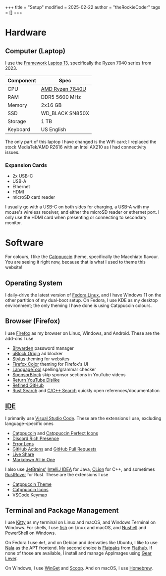 +++
title = "Setup"
modified = 2025-02-22
author = "theRookieCoder"
tags = []
+++

# Hardware

## Computer (Laptop)

I use the [Framework](https://frame.work) [Laptop 13](https://frame.work/laptop13), specifically the Ryzen 7040 series from 2023.

| Com&shy;ponent | Spec              |
| -------------- | ----------------- |
| CPU            | [AMD Ryzen 7840U] |
| RAM            | DDR5 5600 MHz     |
| Memory         | 2x16 GB           |
| SSD            | WD_BLACK SN850X   |
| Storage        | 1 TB              |
| Keyboard       | US English        |

[AMD Ryzen 7840U]: https://www.amd.com/en/products/processors/laptop/ryzen/7000-series/amd-ryzen-7-7840u.html

The only part of this laptop I have changed is the WiFi card; I replaced the stock MediaTek/AMD RZ616 with an Intel AX210 as I had connectivity issues.

### Expansion Cards

- 2x USB-C
- USB-A
- Ethernet
- HDMI
- microSD card reader

I usually go with a USB-C on both sides for charging, a USB-A with my mouse's wireless receiver, and either the microSD reader or ethernet port. I only use the HDMI card when presenting or connecting to secondary monitor.

# Software

For colours, I like the [Catppuccin](https://catppuccin.com) theme, specifically the Macchiato flavour. You are seeing it right now, because that is what I used to theme this website!

## Operating System

I daily-drive the latest version of [Fedora Linux](https://fedoraproject.org), and I have Windows 11 on the other partition of my dual-boot setup. On Fedora, I use KDE as my desktop environment; the only theming I have done is using Catppuccin colours.

## Browser (Firefox)

I use [Firefox](https://mozilla.org/firefox) as my browser on Linux, Windows, and Android. These are the add-ons I use

- [Bitwarden](https://addons.mozilla.org/en-US/firefox/addon/bitwarden-password-manager) password manager
- [uBlock Origin](https://addons.mozilla.org/en-US/firefox/addon/ublock-origin) ad blocker
- [Stylus](https://addons.mozilla.org/en-US/firefox/addon/styl-us) theming for websites
- [Firefox Color](https://addons.mozilla.org/en-US/firefox/addon/firefox-color) theming for Firefox's UI
- [LanguageTool](https://addons.mozilla.org/en-US/firefox/addon/languagetool) spelling/grammar checker
- [SponsorBlock](https://addons.mozilla.org/en-US/firefox/addon/sponsorblock) skip sponsor sections in YouTube videos
- [Return YouTube Dislike](https://addons.mozilla.org/en-US/firefox/addon/return-youtube-dislikes)
- [Refined GitHub](https://addons.mozilla.org/en-US/firefox/addon/refined-github-)
- [Rust Search](https://addons.mozilla.org/en-US/firefox/addon/rust-search-extension) and [C/C++ Search](https://addons.mozilla.org/en-US/firefox/addon/c-c-search-extension) quickly open references/documentation

## <abbr title="Integrated Development Environment">IDE</abbr>

I primarily use [Visual Studio Code](https://code.visualstudio.com). These are the extensions I use, excluding language-specific ones

- [Catppuccin](https://marketplace.visualstudio.com/items?itemName=Catppuccin.catppuccin-vsc) and [Catppuccin Perfect Icons](https://marketplace.visualstudio.com/items?itemName=thang-nm.catppuccin-perfect-icons)
- [Discord Rich Presence](https://marketplace.visualstudio.com/items?itemName=LeonardSSH.vscord)
- [Error Lens](https://marketplace.visualstudio.com/items?itemName=usernamehw.errorlens)
- [GitHub Actions](https://marketplace.visualstudio.com/items?itemName=github.vscode-github-actions) and [GitHub Pull Requests](https://marketplace.visualstudio.com/items?itemName=GitHub.vscode-pull-request-github)
- [Live Share](https://marketplace.visualstudio.com/items?itemName=ms-vsliveshare.vsliveshare)
- [Markdown All in One](https://marketplace.visualstudio.com/items?itemName=yzhang.markdown-all-in-one)

I also use [JetBrains'](https://jetbrains.com) [IntelliJ IDEA](https://jetbrains.com/idea) for Java, [CLion](https://jetbrains.com/clion) for C++, and sometimes [RustRover](https://jetbrains.com/rust) for Rust. These are the extensions I use

- [Catppuccin Theme](https://plugins.jetbrains.com/plugin/18682-catppuccin-theme)
- [Catppuccin Icons](https://plugins.jetbrains.com/plugin/23029-catppuccin-icons)
- [VSCode Keymap](https://plugins.jetbrains.com/plugin/12062-vscode-keymap)

## Terminal and Package Management

I use [Kitty](https://sw.kovidgoyal.net/kitty) as my terminal on Linux and macOS, and Windows Terminal on Windows. For shells, I use [fish](https://fishshell.com) on Linux and macOS, and [Nushell](https://nushell.sh) and PowerShell on Windows.

On Fedora I use `dnf`, and on Debian and derivaties like Ubuntu, I like to use [Nala](https://github.com/volitank/nala) as the APT frontend. My second choice is [Flatpaks](https://flatpak.org) from [Flathub](https://flathub.org). If none of those are available, I install and manage AppImages using [Gear Lever](https://mijorus.it/projects/gearlever).

On Windows, I use [WinGet](https://learn.microsoft.com/en-us/windows/package-manager) and [Scoop](https://scoop.sh). And on macOS, I use [Homebrew](https://brew.sh).
